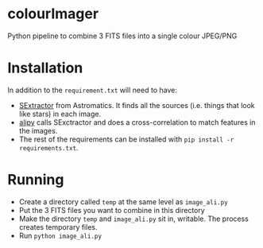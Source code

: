 # colourImager
Python pipeline to combine 3 FITS files into a single colour JPEG/PNG

# Installation
In addition to the `requirement.txt` will need to have:
- [SExtractor](http://www.astromatic.net/software/sextractor) from Astromatics. It finds all the sources (i.e. things that look like stars) in each image.
- [alipy](http://obswww.unige.ch/~tewes/alipy/installation.html) calls SExctractor and does a cross-correlation to match features in the images.
- The rest of the requirements can be installed with `pip install -r requirements.txt`.

# Running
- Create a directory called `temp` at the same level as `image_ali.py`
- Put the 3 FITS files you want to combine in this directory
- Make the directory `temp` and `image_ali.py` sit in, writable. The process creates temporary files.
- Run `python image_ali.py`
